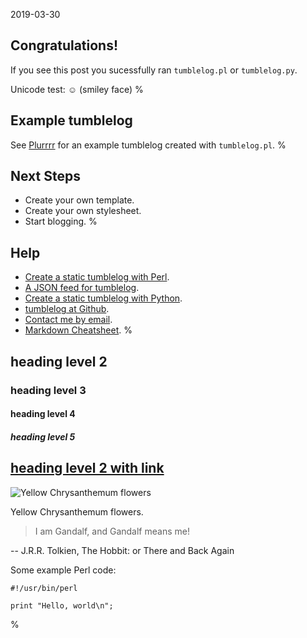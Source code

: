 2019-03-30
## Congratulations!
If you see this post you sucessfully ran `tumblelog.pl` or `tumblelog.py`.

Unicode test: ☺ (smiley face)
%
## Example tumblelog
See [Plurrrr](http://plurrrr.com/) for an example tumblelog created
with `tumblelog.pl`.
%
## Next Steps

- Create your own template.
- Create your own stylesheet.
- Start blogging.
%
## Help

- [Create a static tumblelog with Perl](http://johnbokma.com/blog/2019/03/30/tumblelog-perl.html).
-
  [A JSON feed for tumblelog](http://johnbokma.com/blog/2019/04/03/a-json-feed-for-tumblelog.html).
- [Create a static tumblelog with Python](http://johnbokma.com/blog/2019/04/07/tumblelog-python.html).
- [tumblelog at Github](https://github.com/john-bokma/tumblelog).
- [Contact me by email](http://johnbokma.com/email.html).
- [Markdown Cheatsheet](
https://github.com/adam-p/markdown-here/wiki/Markdown-Cheatsheet).
%
## heading level 2
### heading level 3
#### heading level 4
##### heading level 5
## [heading level 2 with link](http://example.com/)
![Yellow Chrysanthemum flowers](
http://plurrrr.com/images/yellow-chrysanthemum-flowers.jpg)

Yellow Chrysanthemum flowers.

> I am Gandalf, and Gandalf means me!

-- J.R.R. Tolkien, The Hobbit: or There and Back Again

Some example Perl code:

```
#!/usr/bin/perl

print "Hello, world\n";
```
%
